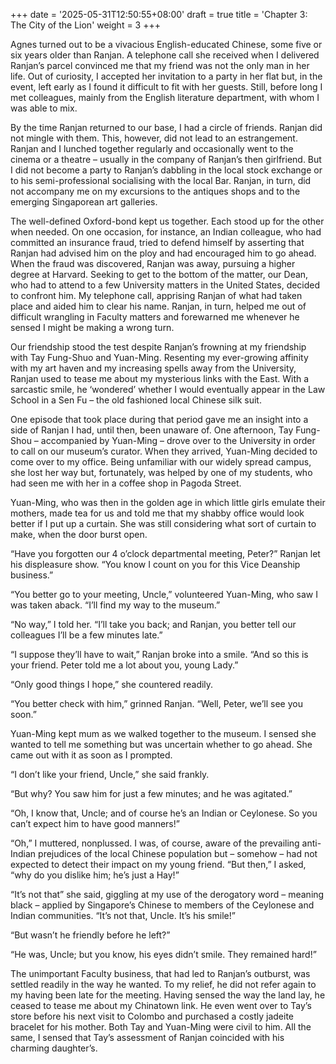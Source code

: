 +++
date = '2025-05-31T12:50:55+08:00'
draft = true
title = 'Chapter 3: The City of the Lion'
weight = 3
+++

Agnes turned out to be a vivacious English-educated Chinese, some five or six years older than Ranjan. A telephone call she received when I delivered Ranjan’s parcel convinced me that my friend was not the only man in her life. Out of curiosity, I accepted her invitation to a party in her flat but, in the event, left early as I found it difficult to fit with her guests. Still, before long I met colleagues, mainly from the English literature department, with whom I was able to mix.

By the time Ranjan returned to our base, I had a circle of friends. Ranjan did not mingle with them. This, however, did not lead to an estrangement. Ranjan and I lunched together regularly and occasionally went to the cinema or a theatre – usually in the company of Ranjan’s then girlfriend. But I did not become a party to Ranjan’s dabbling in the local stock exchange or to his semi-professional socialising with the local Bar. Ranjan, in turn, did not accompany me on my excursions to the antiques shops and to the emerging Singaporean art galleries.

The well-defined Oxford-bond kept us together. Each stood up for the other when needed. On one occasion, for instance, an Indian colleague, who had committed an insurance fraud, tried to defend himself by asserting that Ranjan had advised him on the ploy and had encouraged him to go ahead. When the fraud was discovered, Ranjan was away, pursuing a higher degree at Harvard. Seeking to get to the bottom of the matter, our Dean, who had to attend to a few University matters in the United States,  decided to confront him. My telephone call, apprising Ranjan of what had taken place and aided him to clear his name. Ranjan, in turn, helped me out of difficult wrangling in Faculty matters and forewarned me whenever he sensed I might be making a wrong turn.



Our friendship stood the test despite Ranjan’s frowning at my friendship with Tay Fung-Shuo and Yuan-Ming. Resenting my ever-growing affinity with my art haven and my increasing spells away from the University, Ranjan used to tease me about my mysterious links with the East. With a sarcastic smile, he ‘wondered’ whether I would eventually appear in the Law School in a Sen Fu – the old fashioned local Chinese silk suit.



One episode that took place during that period gave me an insight into a side of Ranjan I had, until then, been unaware of. One afternoon, Tay Fung-Shou – accompanied by Yuan-Ming –  drove over to the University in order to call on our museum’s curator.  When they arrived, Yuan-Ming decided to come over to my office. Being unfamiliar with our widely spread campus, she lost her way but, fortunately, was helped by one of my students, who had seen me with her in a coffee shop in Pagoda Street.

Yuan-Ming, who was then in the golden age in which little girls emulate their mothers, made tea for us and told me  that my shabby office would look better if I put up a curtain. She was still considering what sort of curtain to make, when the door burst open.

“Have you forgotten our 4 o’clock departmental meeting, Peter?” Ranjan let his displeasure show. “You know I count on you for this Vice Deanship business.”

“You better go to your meeting, Uncle,” volunteered Yuan-Ming, who saw I was taken aback.  “I’ll find my way to the museum.”

“No way,” I told her. “I’ll take you back; and Ranjan, you better tell our colleagues I’ll be a few minutes late.”

“I suppose they’ll have to wait,” Ranjan broke into a smile. “And so this is your friend. Peter told me a lot about you, young Lady.”

“Only good things I hope,” she countered readily.

“You better check with him,” grinned Ranjan. “Well, Peter, we’ll see you soon.”



Yuan-Ming kept mum  as we walked together to the museum. I sensed she wanted to tell me something but was uncertain whether to go ahead. She came out with it as soon as I prompted.

“I don’t like your friend, Uncle,” she said frankly.

“But why? You saw him for just a few minutes; and he was agitated.”

“Oh, I know that, Uncle; and of course he’s an Indian or Ceylonese. So you can’t expect him to have good manners!”

“Oh,” I muttered, nonplussed. I was, of course, aware of the prevailing anti-Indian prejudices of the local Chinese population but – somehow – had not expected to detect their impact on my young friend. “But then,” I asked, “why do you dislike him; he’s just a Hay!”

“It’s not that” she said, giggling at my use of the derogatory word – meaning black – applied by Singapore’s Chinese to members of the Ceylonese and Indian communities. “It’s not that, Uncle. It’s his smile!”

“But wasn’t he friendly before he left?”

“He was, Uncle; but you know, his eyes didn’t smile. They remained hard!”



The unimportant Faculty business, that had led to Ranjan’s outburst, was settled readily in the way he wanted. To my relief, he did not refer again to my having been late for the meeting. Having sensed the way the land lay, he ceased to tease me about my Chinatown link. He even went over to Tay’s store before his next visit to Colombo and purchased a costly jadeite bracelet for his mother. Both Tay and Yuan-Ming  were civil to him. All the same, I sensed that Tay’s assessment of Ranjan coincided with his charming daughter’s. 
